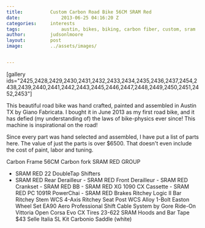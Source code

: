 ```yaml
---
title:		  	Custom Carbon Road Bike 56CM SRAM Red
date:		     	2013-06-25 04:16:20 Z
categories:		interests
tags:			    austin, bikes, biking, carbon fiber, custom, sram
author:		   	judsonlmoore
layout:		   	post
image:		  	../assets/images/


---
```


[gallery ids="2425,2428,2429,2430,2431,2432,2433,2434,2435,2436,2437,2454,2438,2439,2440,2441,2442,2443,2445,2446,2447,2448,2449,2450,2451,2452,2453"]

This beautiful road bike was hand crafted, painted and assembled in Austin TX by Giano Fabricata. I bought it in June 2013 as my first road bike, and it has defied (my understanding of) the laws of bike-physics ever since! This machine is inspirational on the road!

Since every part was hand selected and assembled, I have put a list of parts here. The value of just the parts is over \$6500. That doesn't even include the cost of paint, labor and tuning.

Carbon Frame 56CM
Carbon fork
SRAM RED GROUP

- SRAM RED 22 DoubleTap Shifters
- SRAM RED Rear Derailleur
  - SRAM RED Front Derailleur
  - SRAM RED Crankset
  - SRAM RED BB
  - SRAM RED XG 1090 CX Cassette
  - SRAM RED PC 1091R PowerChai
  - SRAM RED Brakes
  Ritchey Logic II Bar
  Ritchey Stem WCS 4-Axis
  Ritchey Seat Post WCS Alloy 1-Bolt
  Easton Wheel Set EA90 Aero
  Professional Shift Cable System by Gore Ride-On
  Vittoria Open Corsa Evo CX Tires 23-622
  SRAM Hoods and Bar Tape \$43 Selle Italia SL Kit Carbonio Saddle (white)
